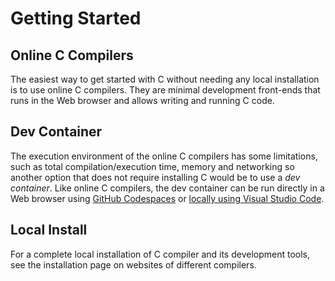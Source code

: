 # Getting Started

## Online C Compilers

The easiest way to get started with C without needing any local installation is to use online C compilers. They are minimal development front-ends that runs in the Web browser and allows writing and running C code.

## Dev Container

The execution environment of the online C compilers has some limitations, such as total compilation/execution time, memory and networking so another option that does not require installing C would be to use a _dev container_. Like online C compilers, the dev container can be run directly in a Web browser using [GitHub Codespaces] or [locally using Visual Studio Code][vscode-dev-containers].

## Local Install

For a complete local installation of C compiler and its development tools, see the installation page on websites of different compilers.

  [GitHub Codespaces]: https://github.com/features/codespaces
  [vscode-dev-containers]: https://code.visualstudio.com/docs/devcontainers/containers